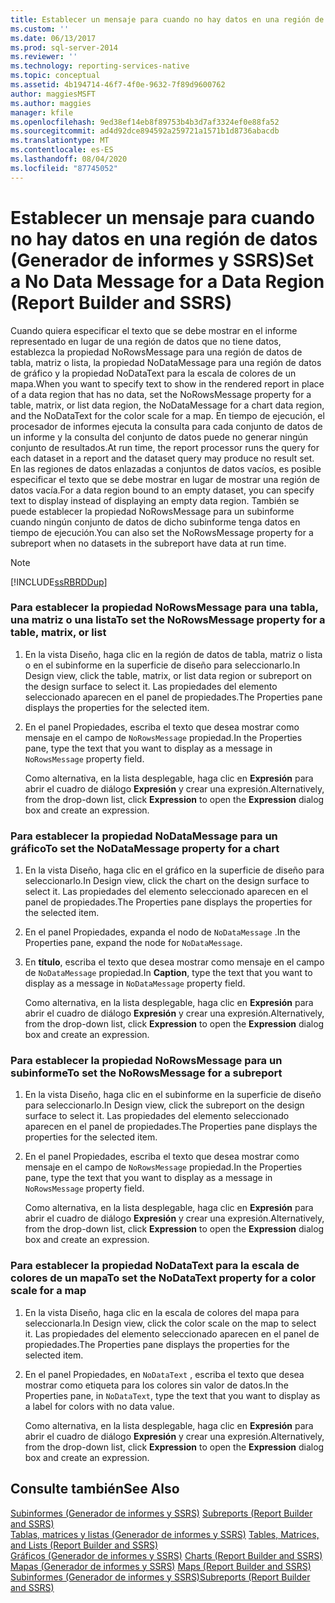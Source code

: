 ```yaml
---
title: Establecer un mensaje para cuando no hay datos en una región de datos (Generador de informes y SSRS) | Microsoft Docs
ms.custom: ''
ms.date: 06/13/2017
ms.prod: sql-server-2014
ms.reviewer: ''
ms.technology: reporting-services-native
ms.topic: conceptual
ms.assetid: 4b194714-46f7-4f0e-9632-7f89d9600762
author: maggiesMSFT
ms.author: maggies
manager: kfile
ms.openlocfilehash: 9ed38ef14eb8f89753b4b3d7af3324ef0e88fa52
ms.sourcegitcommit: ad4d92dce894592a259721a1571b1d8736abacdb
ms.translationtype: MT
ms.contentlocale: es-ES
ms.lasthandoff: 08/04/2020
ms.locfileid: "87745052"
---
```

# <a name="set-a-no-data-message-for-a-data-region-report-builder-and-ssrs"></a><span data-ttu-id="1ef50-102">Establecer un mensaje para cuando no hay datos en una región de datos (Generador de informes y SSRS)</span><span class="sxs-lookup"><span data-stu-id="1ef50-102">Set a No Data Message for a Data Region (Report Builder and SSRS)</span></span>
  <span data-ttu-id="1ef50-103">Cuando quiera especificar el texto que se debe mostrar en el informe representado en lugar de una región de datos que no tiene datos, establezca la propiedad NoRowsMessage para una región de datos de tabla, matriz o lista, la propiedad NoDataMessage para una región de datos de gráfico y la propiedad NoDataText para la escala de colores de un mapa.</span><span class="sxs-lookup"><span data-stu-id="1ef50-103">When you want to specify text to show in the rendered report in place of a data region that has no data, set the NoRowsMessage property for a table, matrix, or list data region, the NoDataMessage for a chart data region, and the NoDataText for the color scale for a map.</span></span> <span data-ttu-id="1ef50-104">En tiempo de ejecución, el procesador de informes ejecuta la consulta para cada conjunto de datos de un informe y la consulta del conjunto de datos puede no generar ningún conjunto de resultados.</span><span class="sxs-lookup"><span data-stu-id="1ef50-104">At run time, the report processor runs the query for each dataset in a report and the dataset query may produce no result set.</span></span> <span data-ttu-id="1ef50-105">En las regiones de datos enlazadas a conjuntos de datos vacíos, es posible especificar el texto que se debe mostrar en lugar de mostrar una región de datos vacía.</span><span class="sxs-lookup"><span data-stu-id="1ef50-105">For a data region bound to an empty dataset, you can specify text to display instead of displaying an empty data region.</span></span> <span data-ttu-id="1ef50-106">También se puede establecer la propiedad NoRowsMessage para un subinforme cuando ningún conjunto de datos de dicho subinforme tenga datos en tiempo de ejecución.</span><span class="sxs-lookup"><span data-stu-id="1ef50-106">You can also set the NoRowsMessage property for a subreport when no datasets in the subreport have data at run time.</span></span>  
  
> [!NOTE]  
>  [!INCLUDE[ssRBRDDup](../../includes/ssrbrddup-md.md)]  
  
### <a name="to-set-the-norowsmessage-property-for-a-table-matrix-or-list"></a><span data-ttu-id="1ef50-107">Para establecer la propiedad NoRowsMessage para una tabla, una matriz o una lista</span><span class="sxs-lookup"><span data-stu-id="1ef50-107">To set the NoRowsMessage property for a table, matrix, or list</span></span>  
  
1.  <span data-ttu-id="1ef50-108">En la vista Diseño, haga clic en la región de datos de tabla, matriz o lista o en el subinforme en la superficie de diseño para seleccionarlo.</span><span class="sxs-lookup"><span data-stu-id="1ef50-108">In Design view, click the table, matrix, or list data region or subreport on the design surface to select it.</span></span> <span data-ttu-id="1ef50-109">Las propiedades del elemento seleccionado aparecen en el panel de propiedades.</span><span class="sxs-lookup"><span data-stu-id="1ef50-109">The Properties pane displays the properties for the selected item.</span></span>  
  
2.  <span data-ttu-id="1ef50-110">En el panel Propiedades, escriba el texto que desea mostrar como mensaje en el campo de `NoRowsMessage` propiedad.</span><span class="sxs-lookup"><span data-stu-id="1ef50-110">In the Properties pane, type the text that you want to display as a message in `NoRowsMessage` property field.</span></span>  
  
     <span data-ttu-id="1ef50-111">Como alternativa, en la lista desplegable, haga clic en **Expresión** para abrir el cuadro de diálogo **Expresión** y crear una expresión.</span><span class="sxs-lookup"><span data-stu-id="1ef50-111">Alternatively, from the drop-down list, click **Expression** to open the **Expression** dialog box and create an expression.</span></span>  
  
### <a name="to-set-the-nodatamessage-property-for-a-chart"></a><span data-ttu-id="1ef50-112">Para establecer la propiedad NoDataMessage para un gráfico</span><span class="sxs-lookup"><span data-stu-id="1ef50-112">To set the NoDataMessage property for a chart</span></span>  
  
1.  <span data-ttu-id="1ef50-113">En la vista Diseño, haga clic en el gráfico en la superficie de diseño para seleccionarlo.</span><span class="sxs-lookup"><span data-stu-id="1ef50-113">In Design view, click the chart on the design surface to select it.</span></span> <span data-ttu-id="1ef50-114">Las propiedades del elemento seleccionado aparecen en el panel de propiedades.</span><span class="sxs-lookup"><span data-stu-id="1ef50-114">The Properties pane displays the properties for the selected item.</span></span>  
  
2.  <span data-ttu-id="1ef50-115">En el panel Propiedades, expanda el nodo de `NoDataMessage` .</span><span class="sxs-lookup"><span data-stu-id="1ef50-115">In the Properties pane, expand the node for `NoDataMessage`.</span></span>  
  
3.  <span data-ttu-id="1ef50-116">En **título**, escriba el texto que desea mostrar como mensaje en el campo de `NoDataMessage` propiedad.</span><span class="sxs-lookup"><span data-stu-id="1ef50-116">In **Caption**, type the text that you want to display as a message in `NoDataMessage` property field.</span></span>  
  
     <span data-ttu-id="1ef50-117">Como alternativa, en la lista desplegable, haga clic en **Expresión** para abrir el cuadro de diálogo **Expresión** y crear una expresión.</span><span class="sxs-lookup"><span data-stu-id="1ef50-117">Alternatively, from the drop-down list, click **Expression** to open the **Expression** dialog box and create an expression.</span></span>  
  
### <a name="to-set-the-norowsmessage-for-a-subreport"></a><span data-ttu-id="1ef50-118">Para establecer la propiedad NoRowsMessage para un subinforme</span><span class="sxs-lookup"><span data-stu-id="1ef50-118">To set the NoRowsMessage for a subreport</span></span>  
  
1.  <span data-ttu-id="1ef50-119">En la vista Diseño, haga clic en el subinforme en la superficie de diseño para seleccionarlo.</span><span class="sxs-lookup"><span data-stu-id="1ef50-119">In Design view, click the subreport on the design surface to select it.</span></span> <span data-ttu-id="1ef50-120">Las propiedades del elemento seleccionado aparecen en el panel de propiedades.</span><span class="sxs-lookup"><span data-stu-id="1ef50-120">The Properties pane displays the properties for the selected item.</span></span>  
  
2.  <span data-ttu-id="1ef50-121">En el panel Propiedades, escriba el texto que desea mostrar como mensaje en el campo de `NoRowsMessage` propiedad.</span><span class="sxs-lookup"><span data-stu-id="1ef50-121">In the Properties pane, type the text that you want to display as a message in `NoRowsMessage` property field.</span></span>  
  
     <span data-ttu-id="1ef50-122">Como alternativa, en la lista desplegable, haga clic en **Expresión** para abrir el cuadro de diálogo **Expresión** y crear una expresión.</span><span class="sxs-lookup"><span data-stu-id="1ef50-122">Alternatively, from the drop-down list, click **Expression** to open the **Expression** dialog box and create an expression.</span></span>  
  
### <a name="to-set-the-nodatatext-property-for-a-color-scale-for-a-map"></a><span data-ttu-id="1ef50-123">Para establecer la propiedad NoDataText para la escala de colores de un mapa</span><span class="sxs-lookup"><span data-stu-id="1ef50-123">To set the NoDataText property for a color scale for a map</span></span>  
  
1.  <span data-ttu-id="1ef50-124">En la vista Diseño, haga clic en la escala de colores del mapa para seleccionarla.</span><span class="sxs-lookup"><span data-stu-id="1ef50-124">In Design view, click the color scale on the map to select it.</span></span> <span data-ttu-id="1ef50-125">Las propiedades del elemento seleccionado aparecen en el panel de propiedades.</span><span class="sxs-lookup"><span data-stu-id="1ef50-125">The Properties pane displays the properties for the selected item.</span></span>  
  
2.  <span data-ttu-id="1ef50-126">En el panel Propiedades, en `NoDataText` , escriba el texto que desea mostrar como etiqueta para los colores sin valor de datos.</span><span class="sxs-lookup"><span data-stu-id="1ef50-126">In the Properties pane, in `NoDataText`, type the text that you want to display as a label for colors with no data value.</span></span>  
  
     <span data-ttu-id="1ef50-127">Como alternativa, en la lista desplegable, haga clic en **Expresión** para abrir el cuadro de diálogo **Expresión** y crear una expresión.</span><span class="sxs-lookup"><span data-stu-id="1ef50-127">Alternatively, from the drop-down list, click **Expression** to open the **Expression** dialog box and create an expression.</span></span>  
  
## <a name="see-also"></a><span data-ttu-id="1ef50-128">Consulte también</span><span class="sxs-lookup"><span data-stu-id="1ef50-128">See Also</span></span>  
 <span data-ttu-id="1ef50-129">[Subinformes &#40;Generador de informes y SSRS&#41;](../report-design/subreports-report-builder-and-ssrs.md) </span><span class="sxs-lookup"><span data-stu-id="1ef50-129">[Subreports &#40;Report Builder and SSRS&#41;](../report-design/subreports-report-builder-and-ssrs.md) </span></span>  
 <span data-ttu-id="1ef50-130">[Tablas, matrices y listas &#40;Generador de informes y SSRS&#41;](../report-design/create-invoices-and-forms-with-lists-report-builder-and-ssrs.md) </span><span class="sxs-lookup"><span data-stu-id="1ef50-130">[Tables, Matrices, and Lists &#40;Report Builder and SSRS&#41;](../report-design/create-invoices-and-forms-with-lists-report-builder-and-ssrs.md) </span></span>  
 <span data-ttu-id="1ef50-131">[Gráficos &#40;Generador de informes y SSRS&#41;](../report-design/charts-report-builder-and-ssrs.md) </span><span class="sxs-lookup"><span data-stu-id="1ef50-131">[Charts &#40;Report Builder and SSRS&#41;](../report-design/charts-report-builder-and-ssrs.md) </span></span>  
 <span data-ttu-id="1ef50-132">[Mapas &#40;Generador de informes y SSRS&#41;](../report-design/maps-report-builder-and-ssrs.md) </span><span class="sxs-lookup"><span data-stu-id="1ef50-132">[Maps &#40;Report Builder and SSRS&#41;](../report-design/maps-report-builder-and-ssrs.md) </span></span>  
 [<span data-ttu-id="1ef50-133">Subinformes &#40;Generador de informes y SSRS&#41;</span><span class="sxs-lookup"><span data-stu-id="1ef50-133">Subreports &#40;Report Builder and SSRS&#41;</span></span>](../report-design/subreports-report-builder-and-ssrs.md)  
  
  

